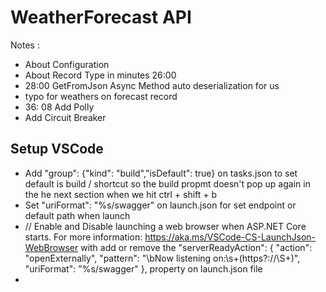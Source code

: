 # WeatherForecast API

Notes : 
- About Configuration 
- About Record Type in minutes 26:00
- 28:00 GetFromJson Async Method auto deserialization for us
- typo for weathers on forecast record
- 36: 08 Add Polly
- Add Circuit Breaker
## Setup VSCode
- Add "group": {"kind": "build","isDefault": true} on tasks.json to set default is build / shortcut so the build propmt doesn't pop up again in the he next section when we hit ctrl + shift + b
- Set "uriFormat": "%s/swagger" on launch.json for set endpoint or default path when launch 
- // Enable and Disable launching a web browser when ASP.NET Core starts. For more information: https://aka.ms/VSCode-CS-LaunchJson-WebBrowser with add or remove the "serverReadyAction": { "action": "openExternally", "pattern": "\\bNow listening on:\\s+(https?://\\S+)", "uriFormat": "%s/swagger" }, property on launch.json file
- 